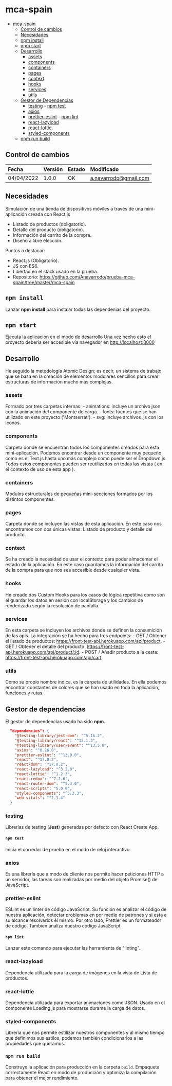 # mca-spain

- [mca-spain](#mca-spain)
  - [Control de cambios](#control-de-cambios)
  - [Necesidades](#necesidades)
  - [npm install](#npm-install)
  - [npm start](#npm-start)
  - [Desarrollo](#desarrollo)
    - [assets](#assets)
    - [components](#components)
    - [containers](#containers)
    - [pages](#pages)
    - [context](#context)
    - [hooks](#hooks)
    - [services](#services)
    - [utils](#utils)
  - [Gestor de Dependencias](#gestor-de-dependencias)
    - [testing](#testing)
          - [npm test](#npm-test)
    - [axios](#axios)
    - [prettier-eslint](#prettier-eslint)
          - [npm lint](#npm-lint)
    - [react-lazyload](#react-lazyload)
    - [react-lottie](#react-lottie)
    - [styled-components](#styled-components)
  - [npm run build](#npm-run-build)

## Control de cambios

| Fecha      | Versión | Estado | Modificado               |
| :--------- | :------ | :----- | :----------------------- |
| 04/04/2022 | 1.0.0   | OK     | a.navarrodo@gmail.com |

## Necesidades

Simulación de una tienda de dispositivos móviles a través de una mini-aplicación creada con React.js

- Listado de productos (obligatorio).
- Detalle del producto (obligatorio).
- Información del carrito de la compra.
- Diseño a libre elección.

Puntos a destacar:

- React.js (Obligatorio).
- JS con ES6.
- Libertad en el stack usado en la prueba.
- Repositorio: <https://github.com/Anavarrodo/prueba-mca-spain/tree/master/mca-spain>

## `npm install`

Lanzar **npm install** para instalar todas las dependenias del proyecto.

## `npm start`

Ejecuta la aplicación en el modo de desarrollo
Una vez hecho esto el proyecto debería ser accesible vía navegador en [http://localhost:3000](http://localhost:3000)

## Desarrollo

He seguido la metodología Atomic Design; es decir, un sistema de trabajo que se basa en la creación de elementos modulares sencillos para crear estructuras de información mucho más complejas.

### assets

Formado por tres carpetas internas:
    - animations: incluye un archivo json con la animación del componente de carga.
    - fonts: fuentes que se han utilizado en este proyecto ('Montserrat').
    - svg: incluye archivos .js con los iconos.

### components

Carpeta donde se encuentran todos los componentes creados para esta mini-aplicación. Podemos encontrar desde un componente muy pequeño como es el Text.js hasta uno más complejo como puede ser el Dropdown.js
Todos estos componentes pueden ser reutilizados en todas las vistas ( en el contexto de uso de esta app ).

### containers

Módulos estructurales de pequeñas mini-secciones formados por los distintos componentes.

### pages

Carpeta donde se incluyen las vistas de esta aplicación.
En este caso nos encontramos con dos únicas vistas: Listado de producto y detalle del producto.

### context

Se ha creado la necesidad de usar el contexto para poder almacemar el estado de la aplicación.
En este caso guardamos la información del carrito de la compra para que nos sea accesible desde cualquier vista.

### hooks

He creado dos Custom Hooks para los casos de lógica repetitiva como son el guardar los datos en sesión con localStorage y los cambios de renderizado según la resolución de pantalla.

### services

En esta carpeta se incluyen los archivos donde se definen la consumición de las apis.
La integración se ha hecho para tres endpoints:
    - GET / Obtener el listado de productos: <https://front-test-api.herokuapp.com/api/product>.
    - GET / Obtener el detalle del producto: <https://front-test-api.herokuapp.com/api/product/:id>.
    - POST / Añadir producto a la cesta: <https://front-test-api.herokuapp.com/api/cart>.

### utils

Como su propio nombre indica, es la carpeta de utilidades. En ella podemos encontrar constantes de colores que se han usado en toda la aplicación, funciones y rutas.

## Gestor de dependencias

El gestor de dependencias usado ha sido **npm**.

```` json
  "dependencies": {
    "@testing-library/jest-dom": "^5.16.2",
    "@testing-library/react": "^12.1.3",
    "@testing-library/user-event": "^13.5.0",
    "axios": "^0.26.0",
    "prettier-eslint": "^13.0.0",
    "react": "^17.0.2",
    "react-dom": "^17.0.2",
    "react-lazyload": "^3.2.0",
    "react-lottie": "^1.2.3",
    "react-redux": "^7.2.6",
    "react-router-dom": "^5.3.0",
    "react-scripts": "5.0.0",
    "styled-components": "^5.3.3",
    "web-vitals": "^2.1.4"
  }
````

### testing

Librerías de testing (**Jest**) generadas por defecto con React Create App.

#### `npm test`

Inicia el corredor de prueba en el modo de reloj interactivo.

### axios

Es una librería que a modo de cliente nos permite hacer peticiones HTTP a un servidor, las tareas son realizadas por medio del objeto Promise() de JavaScript.

### prettier-eslint

ESLint es un linter de código JavaScript. Su función es analizar el código de nuestra aplicación, detectar problemas en por medio de patrones y si esta a su alcance resolverlos él mismo. Por otro lado, Prettier es un formateador de código. Tambien analiza nuestro código JavaScript.

#### `npm lint`

Lanzar este comando para ejecutar las herramienta de "linting".

### react-lazyload

Dependencia utilizada para la carga de imágenes en la vista de Lista de productos.

### react-lottie

Dependencia utilizada para exportar animaciones como JSON. Usado en el componente Loading.js para mostrarse durante la carga de datos.

### styled-components

Librería que nos permite estilizar nuestros componentes y al mismo tiempo que definimos sus estilos, podemos también condicionarlos a las propiedades que queramos.

### `npm run build`

Construye la aplicación para producción en la carpeta `build`.
Empaqueta correctamente React en modo de producción y optimiza la compilación para obtener el mejor rendimiento.
